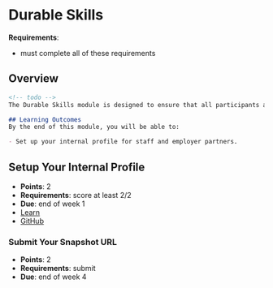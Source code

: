# Durable Skills

**Requirements**:
- must complete all of these requirements

## Overview
```md
<!-- todo -->
The Durable Skills module is designed to ensure that all participants are fully prepared to ...

## Learning Outcomes
By the end of this module, you will be able to:

- Set up your internal profile for staff and employer partners.
```

## Setup Your Internal Profile
- **Points**: 2
- **Requirements**: score at least 2/2
- **Due**: end of week 1
- [Learn](https://learn.firstdraft.com/lessons/423-setup-your-internal-profile)
- [GitHub](https://github.com/DPI-WE/setup-your-internal-profile)

### Submit Your Snapshot URL
- **Points**: 2
- **Requirements**: submit
- **Due**: end of week 4
